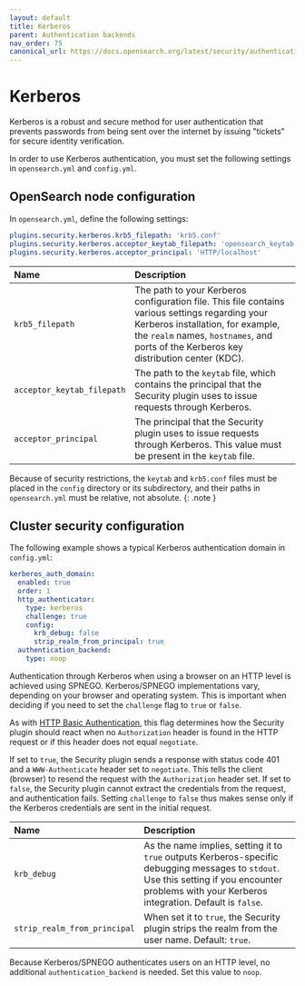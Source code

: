 ```yaml
---
layout: default
title: Kerberos
parent: Authentication backends
nav_order: 75
canonical_url: https://docs.opensearch.org/latest/security/authentication-backends/kerberos/
---
```


# Kerberos

Kerberos is a robust and secure method for user authentication that prevents passwords from being sent over the internet by issuing "tickets" for secure identity verification.

In order to use Kerberos authentication, you must set the following settings in `opensearch.yml` and `config.yml`.

## OpenSearch node configuration

In `opensearch.yml`, define the following settings:

```yml
plugins.security.kerberos.krb5_filepath: 'krb5.conf'
plugins.security.kerberos.acceptor_keytab_filepath: 'opensearch_keytab.tab'
plugins.security.kerberos.acceptor_principal: 'HTTP/localhost'
```

Name | Description
:--- | :---
`krb5_filepath` | The path to your Kerberos configuration file. This file contains various settings regarding your Kerberos installation, for example, the `realm` names, `hostnames`, and ports of the Kerberos key distribution center (KDC).
`acceptor_keytab_filepath` | The path to the `keytab` file, which contains the principal that the Security plugin uses to issue requests through Kerberos.
`acceptor_principal` | The principal that the Security plugin uses to issue requests through Kerberos. This value must be present in the `keytab` file.

Because of security restrictions, the `keytab` and `krb5.conf` files must be placed in the `config` directory or its subdirectory, and their paths in `opensearch.yml` must be relative, not absolute.
{: .note }

## Cluster security configuration

The following example shows a typical Kerberos authentication domain in `config.yml`:

```yml
kerberos_auth_domain:
  enabled: true
  order: 1
  http_authenticator:
    type: kerberos
    challenge: true
    config:
      krb_debug: false
      strip_realm_from_principal: true
  authentication_backend:
    type: noop
```

Authentication through Kerberos when using a browser on an HTTP level is achieved using SPNEGO. Kerberos/SPNEGO implementations vary, depending on your browser and operating system. This is important when deciding if you need to set the `challenge` flag to `true` or `false`.

As with [HTTP Basic Authentication]({{site.url}}{{site.baseurl}}/security/authentication-backends/basic-authc/), this flag determines how the Security plugin should react when no `Authorization` header is found in the HTTP request or if this header does not equal `negotiate`.

If set to `true`, the Security plugin sends a response with status code 401 and a `WWW-Authenticate` header set to `negotiate`. This tells the client (browser) to resend the request with the `Authorization` header set. If set to `false`, the Security plugin cannot extract the credentials from the request, and authentication fails. Setting `challenge` to `false` thus makes sense only if the Kerberos credentials are sent in the initial request.

Name | Description
:--- | :---
`krb_debug` | As the name implies, setting it to `true` outputs Kerberos-specific debugging messages to `stdout`. Use this setting if you encounter problems with your Kerberos integration. Default is `false`.
`strip_realm_from_principal` | When set it to `true`, the Security plugin strips the realm from the user name. Default: `true`.

Because Kerberos/SPNEGO authenticates users on an HTTP level, no additional `authentication_backend` is needed. Set this value to `noop`.
